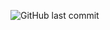 ![GitHub last commit]([[https://img.shields.io/github/last-commit/Erwantest123/nyan](https://img.shields.io/github/last-commit/Erwantest123/nyan)])
